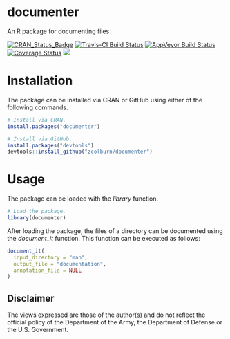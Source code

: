 # documenter
An R package for documenting files


[![CRAN_Status_Badge](http://www.r-pkg.org/badges/version/documenter)](https://cran.r-project.org/package=documenter)
[![Travis-CI Build Status](https://travis-ci.org/zcolburn/documenter.svg?branch=master)](https://travis-ci.org/zcolburn/documenter)
[![AppVeyor Build Status](https://ci.appveyor.com/api/projects/status/github/zcolburn/documenter?branch=master&svg=true)](https://ci.appveyor.com/project/zcolburn/documenter)
[![Coverage Status](https://img.shields.io/codecov/c/github/zcolburn/documenter/master.svg)](https://codecov.io/github/zcolburn/documenter?branch=master)
[![](https://cranlogs.r-pkg.org/badges/documenter)](https://cran.r-project.org/package=documenter)


# Installation
The package can be installed via CRAN or GitHub using either of the following commands.
```r
# Install via CRAN.
install.packages("documenter")
```


```r
# Install via GitHub.
install.packages("devtools")
devtools::install_github("zcolburn/documenter")
```

# Usage
The package can be loaded with the *library* function.
```r
# Load the package.
library(documenter)
```


After loading the package, the files of a directory can be documented using the *document_it* function. This function can be executed as follows:
```r
document_it(
  input_directory = "man",
  output_file = "documentation",
  annotation_file = NULL
)
```


## Disclaimer
The views expressed are those of the author(s) and do not reflect the official policy of the Department of the Army, the Department of Defense or the U.S. Government.
